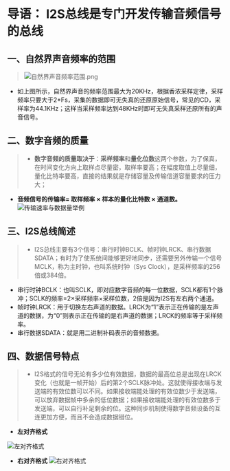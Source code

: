 # 导语： I2S总线是专门开发传输音频信号的总线

## 一、自然界声音频率的范围

>![自然界声音频率范围.png](http://upload-images.jianshu.io/upload_images/4859654-488c294eccd74972.png?imageMogr2/auto-orient/strip%7CimageView2/2/w/1240)
* 如上图所示，自然界声音的频率范围最大为20KHz，根据香浓采样定律，采样频率只要大于2*Fs，采集的数据即可无失真的还原原始信号，常见的CD，采样率为44.1KHz；这样当采样频率达到48KHz时即可无失真采样还原所有的声音信号。

## 二、数字音频的质量
>* **数字音频的质量取决于**：**采样频率**和**量化位数**这两个参数，为了保真，在时间变化方向上取样点尽量密，取样率要高；在幅度取值上尽量细，量化比特率要高，直接的结果就是存储容量及传输信道容量要求的压力大；
* **音频信号的传输率= 取样频率 × 样本的量化比特数 × 通道数。**
![**传输速率与数据量举例**](http://upload-images.jianshu.io/upload_images/4859654-5fba7f4776315224.png?imageMogr2/auto-orient/strip%7CimageView2/2/w/1240)

## 三、I2S总线简述
> * I2S总线主要有3个信号：串行时钟BCLK、帧时钟LRCK、串行数据SDATA；有时为了使系统间能够更好地同步，还需要另外传输一个信号MCLK，称为主时钟，也叫系统时钟（Sys Clock），是采样频率的256倍或384倍。

* 串行时钟BCLK：也叫SCLK，即对应数字音频的每一位数据，SCLK都有1个脉冲；SCLK的频率=2×采样频率×采样位数，2倍是因为I2S有左右两个通道。
* 帧时钟LRCK：用于切换左右声道的数据。LRCK为“1”表示正在传输的是左声道的数据，为“0”则表示正在传输的是右声道的数据；LRCK的频率等于采样频率。
* 串行数据SDATA：就是用二进制补码表示的音频数据。

## 四、数据信号特点
>* I2S格式的信号无论有多少位有效数据，数据的最高位总是出现在LRCK变化（也就是一帧开始）后的第2个SCLK脉冲处。这就使得接收端与发送端的有效位数可以不同。如果接收端能处理的有效位数少于发送端，可以放弃数据帧中多余的低位数据；如果接收端能处理的有效位数多于发送端，可以自行补足剩余的位。这种同步机制使得数字音频设备的互连更加方便，而且不会造成数据错位。

* **左对齐格式**

![左对齐格式](http://upload-images.jianshu.io/upload_images/4859654-8d7089b67a52675f.PNG?imageMogr2/auto-orient/strip%7CimageView2/2/w/1240)
* **右对齐格式**
![右对齐格式](http://upload-images.jianshu.io/upload_images/4859654-1f4db673c3c8e977.PNG?imageMogr2/auto-orient/strip%7CimageView2/2/w/1240)
